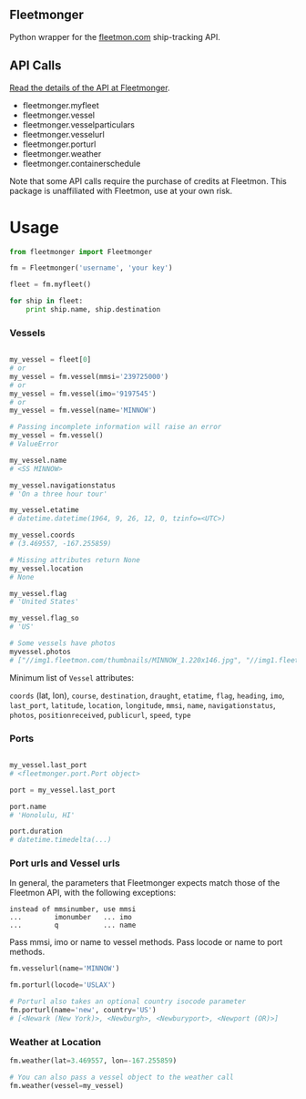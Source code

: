 ## Fleetmonger

Python wrapper for the [fleetmon.com](fleetmon.com) ship-tracking API.

## API Calls
[Read the details of the API at Fleetmonger](https://www.fleetmon.com/faq/public_api).
* fleetmonger.myfleet
* fleetmonger.vessel
* fleetmonger.vesselparticulars
* fleetmonger.vesselurl
* fleetmonger.porturl
* fleetmonger.weather
* fleetmonger.containerschedule

Note that some API calls require the purchase of credits at Fleetmon. This package is unaffiliated with Fleetmon, use at your own risk.

# Usage

````python
from fleetmonger import Fleetmonger

fm = Fleetmonger('username', 'your key')

fleet = fm.myfleet()

for ship in fleet:
    print ship.name, ship.destination
````

### Vessels

````python

my_vessel = fleet[0]
# or
my_vessel = fm.vessel(mmsi='239725000')
# or
my_vessel = fm.vessel(imo='9197545')
# or
my_vessel = fm.vessel(name='MINNOW')

# Passing incomplete information will raise an error
my_vessel = fm.vessel()
# ValueError

my_vessel.name
# <SS MINNOW>

my_vessel.navigationstatus
# 'On a three hour tour'

my_vessel.etatime
# datetime.datetime(1964, 9, 26, 12, 0, tzinfo=<UTC>)

my_vessel.coords
# (3.469557, -167.255859)

# Missing attributes return None
my_vessel.location
# None

my_vessel.flag
# 'United States'

my_vessel.flag_so
# 'US'

# Some vessels have photos
myvessel.photos
# ["//img1.fleetmon.com/thumbnails/MINNOW_1.220x146.jpg", "//img1.fleetmon.com/thumbnails/MINNOW_2.570x1140.jpg"]

````

Minimum list of `Vessel` attributes:

`coords` (lat, lon), `course`, `destination`, `draught`, `etatime`, `flag`, `heading`, `imo`, `last_port`, `latitude`, `location`, `longitude`, `mmsi`, `name`, `navigationstatus`, `photos`, `positionreceived`, `publicurl`, `speed`, `type`

### Ports

````python

my_vessel.last_port
# <fleetmonger.port.Port object>

port = my_vessel.last_port

port.name
# 'Honolulu, HI'

port.duration
# datetime.timedelta(...)

````
### Port urls and Vessel urls

In general, the parameters that Fleetmonger expects match those of the Fleetmon API, with the following exceptions:

```
instead of mmsinumber, use mmsi
...        imonumber   ... imo
...        q           ... name
```

Pass mmsi, imo or name to vessel methods. Pass locode or name to port methods.

````python
fm.vesselurl(name='MINNOW')

fm.porturl(locode='USLAX')

# Porturl also takes an optional country isocode parameter 
fm.porturl(name='new', country='US')
# [<Newark (New York)>, <Newburgh>, <Newburyport>, <Newport (OR)>]
````

### Weather at Location

````python
fm.weather(lat=3.469557, lon=-167.255859)

# You can also pass a vessel object to the weather call
fm.weather(vessel=my_vessel)
````
